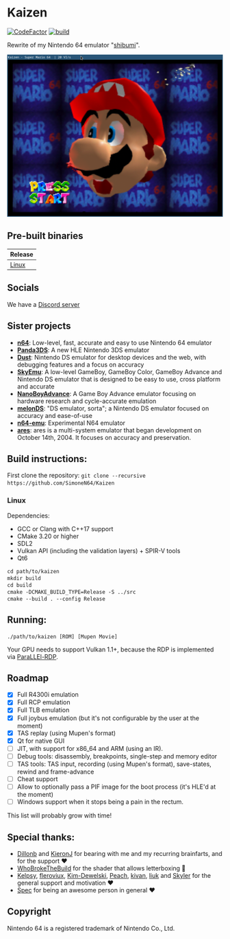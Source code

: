 # Kaizen

[![CodeFactor](https://www.codefactor.io/repository/github/SimoneN64/Kaizen/badge/master)](https://www.codefactor.io/repository/github/SimoneN64/Kaizen/overview/master)
[![build](https://github.com/SimoneN64/Kaizen/actions/workflows/build.yml/badge.svg)](https://github.com/SimoneN64/Kaizen/actions/workflows/build.yml)

Rewrite of my Nintendo 64 emulator "[shibumi](https://github.com/SimoneN64/shibumi)".

![Mario's face](resources/mario.png?raw=true)

## Pre-built binaries
| Release                                                                                    |
|--------------------------------------------------------------------------------------------|
| [ Linux ](https://nightly.link/SimoneN64/Kaizen/workflows/build/master/kaizen-linux.zip)   |

## Socials
We have a [Discord server](https://discord.gg/htzNd2rRF6)

## Sister projects
- [**n64**](https://github.com/dillonb/n64): Low-level, fast, accurate and easy to use Nintendo 64 emulator
- [**Panda3DS**](https://github.com/wheremyfoodat/Panda3DS): A new HLE Nintendo 3DS emulator
- [**Dust**](https://github.com/kelpsyberry/dust): Nintendo DS emulator for desktop devices and the web, with debugging features and a focus on accuracy
- [**SkyEmu**](https://github.com/skylersaleh/SkyEmu): A low-level GameBoy, GameBoy Color, GameBoy Advance and Nintendo DS emulator that is designed to be easy to use, cross platform and accurate
- [**NanoBoyAdvance**](https://github.com/nba-emu/NanoBoyAdvance): A Game Boy Advance emulator focusing on hardware research and cycle-accurate emulation
- [**melonDS**](https://github.com/melonDS-emu/melonDS): "DS emulator, sorta"; a Nintendo DS emulator focused on accuracy and ease-of-use
- [**n64-emu**](https://github.com/kmc-jp/n64-emu): Experimental N64 emulator
- [**ares**](https://github.com/ares-emulator/ares): ares is a multi-system emulator that began development on October 14th, 2004. It focuses on accuracy and preservation.

## Build instructions:
First clone the repository: `git clone --recursive https://github.com/SimoneN64/Kaizen`

### Linux

Dependencies:
- GCC or Clang with C++17 support
- CMake 3.20 or higher
- SDL2
- Vulkan API (including the validation layers) + SPIR-V tools
- Qt6

```
cd path/to/kaizen
mkdir build
cd build
cmake -DCMAKE_BUILD_TYPE=Release -S ../src
cmake --build . --config Release
```

## Running:
```
./path/to/kaizen [ROM] [Mupen Movie]
```

Your GPU needs to support Vulkan 1.1+, because the RDP is implemented via [ParaLLEl-RDP](https://github.com/Themaister/parallel-rdp).

## Roadmap
- [x] Full R4300i emulation
- [x] Full RCP emulation
- [x] Full TLB emulation
- [x] Full joybus emulation (but it's not configurable by the user at the moment)
- [x] TAS replay (using Mupen's format)
- [x] Qt for native GUI
- [ ] JIT, with support for x86_64 and ARM (using an IR).
- [ ] Debug tools: disassembly, breakpoints, single-step and memory editor
- [ ] TAS tools: TAS input, recording (using Mupen's format), save-states, rewind and frame-advance
- [ ] Cheat support
- [ ] Allow to optionally pass a PIF image for the boot process (it's HLE'd at the moment)
- [ ] Windows support when it stops being a pain in the rectum.

This list will probably grow with time!

## Special thanks:

- [Dillonb](https://github.com/Dillonb) and [KieronJ](https://github.com/KieronJ) for bearing with me and my recurring brainfarts, and for the support :heart:
- [WhoBrokeTheBuild](https://github.com/WhoBrokeTheBuild) for the shader that allows letterboxing :rocket:
- [Kelpsy](https://github.com/kelpsyberry), [fleroviux](https://github.com/fleroviux), [Kim-Dewelski](https://github.com/Kim-Dewelski), [Peach](https://github.com/wheremyfoodat/),
  [kivan](https://github.com/kivan117), [liuk](https://github.com/liuk7071) and [Skyler](https://github.com/skylersaleh) for the general support and motivation :heart:
- [Spec](https://github.com/spec-chum/) for being an awesome person in general :heart:

## Copyright

Nintendo 64 is a registered trademark of Nintendo Co., Ltd.
